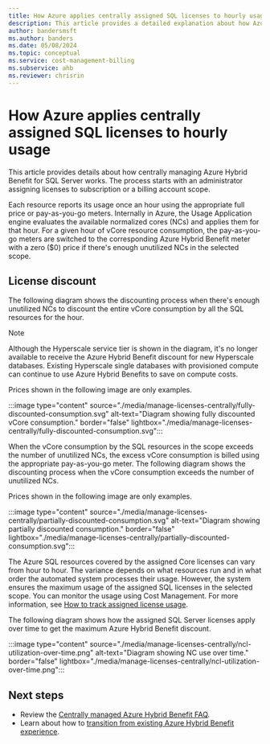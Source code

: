 ```yaml
---
title: How Azure applies centrally assigned SQL licenses to hourly usage
description: This article provides a detailed explanation about how Azure applies centrally assigned SQL licenses to hourly usage with Azure Hybrid Benefit.
author: bandersmsft
ms.author: banders
ms.date: 05/08/2024
ms.topic: conceptual
ms.service: cost-management-billing
ms.subservice: ahb
ms.reviewer: chrisrin
---
```


# How Azure applies centrally assigned SQL licenses to hourly usage

This article provides details about how centrally managing Azure Hybrid Benefit for SQL Server works. The process starts with an administrator assigning licenses to subscription or a billing account scope.

Each resource reports its usage once an hour using the appropriate full price or pay-as-you-go meters. Internally in Azure, the Usage Application engine evaluates the available normalized cores (NCs) and applies them for that hour. For a given hour of vCore resource consumption, the pay-as-you-go meters are switched to the corresponding Azure Hybrid Benefit meter with a zero ($0) price if there's enough unutilized NCs in the selected scope.

## License discount 

The following diagram shows the discounting process when there's enough unutilized NCs to discount the entire vCore consumption by all the SQL resources for the hour.

>[!NOTE]
> Although the Hyperscale service tier is shown in the diagram, it's no longer available to receive the Azure Hybrid Benefit discount for new Hyperscale databases. Existing Hyperscale single databases with provisioned compute can continue to use Azure Hybrid Benefits to save on compute costs.

Prices shown in the following image are only examples.

:::image type="content" source="./media/manage-licenses-centrally/fully-discounted-consumption.svg" alt-text="Diagram showing fully discounted vCore consumption." border="false" lightbox="./media/manage-licenses-centrally/fully-discounted-consumption.svg":::


When the vCore consumption by the SQL resources in the scope exceeds the number of unutilized NCs, the excess vCore consumption is billed using the appropriate pay-as-you-go meter. The following diagram shows the discounting process when the vCore consumption exceeds the number of unutilized NCs.

Prices shown in the following image are only examples.

:::image type="content" source="./media/manage-licenses-centrally/partially-discounted-consumption.svg" alt-text="Diagram showing partially discounted consumption." border="false" lightbox="./media/manage-licenses-centrally/partially-discounted-consumption.svg":::

The Azure SQL resources covered by the assigned Core licenses can vary from hour to hour. The variance depends on what resources run and in what order the automated system processes their usage. However, the system ensures the maximum usage of the assigned SQL licenses in the selected scope. You can monitor the usage using Cost Management. For more information, see [How to track assigned license usage](create-sql-license-assignments.md#track-assigned-license-use).

The following diagram shows how the assigned SQL Server licenses apply over time to get the maximum Azure Hybrid Benefit discount.

:::image type="content" source="./media/manage-licenses-centrally/ncl-utilization-over-time.png" alt-text="Diagram showing NC use over time." border="false" lightbox="./media/manage-licenses-centrally/ncl-utilization-over-time.png":::

## Next steps

- Review the [Centrally managed Azure Hybrid Benefit FAQ](faq-azure-hybrid-benefit-scope.yml).
- Learn about how to [transition from existing Azure Hybrid Benefit experience](transition-existing.md).
